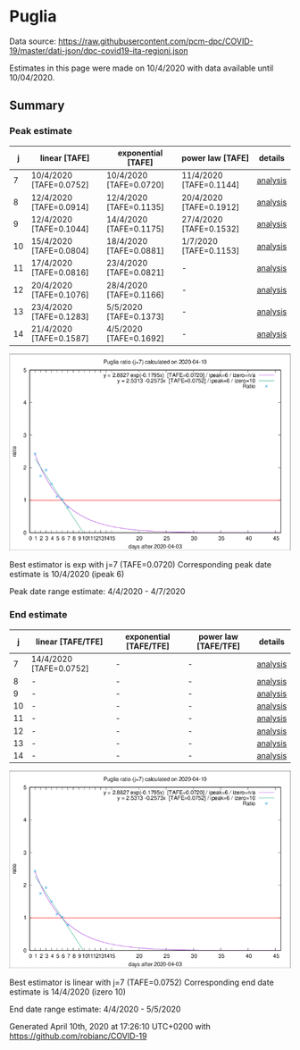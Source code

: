# Puglia


Data source: https://raw.githubusercontent.com/pcm-dpc/COVID-19/master/dati-json/dpc-covid19-ita-regioni.json

Estimates in this page were made on 10/4/2020 with data available until 10/04/2020.


## Summary 

### Peak estimate 
|j|linear [TAFE]|exponential [TAFE]|power law [TAFE]|details|
|---|----|-----------|---------|-------|
|7|10/4/2020 [TAFE=0.0752]|10/4/2020 [TAFE=0.0720]|11/4/2020 [TAFE=0.1144]|[analysis](COVID-19_puglia_j7_2020-04-10.md)|
|8|12/4/2020 [TAFE=0.0914]|12/4/2020 [TAFE=0.1135]|20/4/2020 [TAFE=0.1912]|[analysis](COVID-19_puglia_j8_2020-04-10.md)|
|9|12/4/2020 [TAFE=0.1044]|14/4/2020 [TAFE=0.1175]|27/4/2020 [TAFE=0.1532]|[analysis](COVID-19_puglia_j9_2020-04-10.md)|
|10|15/4/2020 [TAFE=0.0804]|18/4/2020 [TAFE=0.0881]|1/7/2020 [TAFE=0.1153]|[analysis](COVID-19_puglia_j10_2020-04-10.md)|
|11|17/4/2020 [TAFE=0.0816]|23/4/2020 [TAFE=0.0821]|-|[analysis](COVID-19_puglia_j11_2020-04-10.md)|
|12|20/4/2020 [TAFE=0.1076]|28/4/2020 [TAFE=0.1166]|-|[analysis](COVID-19_puglia_j12_2020-04-10.md)|
|13|23/4/2020 [TAFE=0.1283]|5/5/2020 [TAFE=0.1373]|-|[analysis](COVID-19_puglia_j13_2020-04-10.md)|
|14|21/4/2020 [TAFE=0.1587]|4/5/2020 [TAFE=0.1692]|-|[analysis](COVID-19_puglia_j14_2020-04-10.md)|

![best peak estimate](COVID-19_puglia_j7_2020-04-10.png)

Best estimator is exp with j=7 (TAFE=0.0720)
Corresponding peak date estimate is 10/4/2020 (ipeak 6)


Peak date range estimate: 4/4/2020 - 4/7/2020

### End estimate 
|j|linear [TAFE/TFE]|exponential [TAFE/TFE]|power law [TAFE/TFE]|details|
|---|----|-----------|---------|-------|
|7|14/4/2020 [TAFE=0.0752]|-|-|[analysis](COVID-19_puglia_j7_2020-04-10.md)|
|8|-|-|-|[analysis](COVID-19_puglia_j8_2020-04-10.md)|
|9|-|-|-|[analysis](COVID-19_puglia_j9_2020-04-10.md)|
|10|-|-|-|[analysis](COVID-19_puglia_j10_2020-04-10.md)|
|11|-|-|-|[analysis](COVID-19_puglia_j11_2020-04-10.md)|
|12|-|-|-|[analysis](COVID-19_puglia_j12_2020-04-10.md)|
|13|-|-|-|[analysis](COVID-19_puglia_j13_2020-04-10.md)|
|14|-|-|-|[analysis](COVID-19_puglia_j14_2020-04-10.md)|

![best zero estimate](COVID-19_puglia_j7_2020-04-10.png)

Best estimator is linear with j=7 (TAFE=0.0752)
Corresponding end date estimate is 14/4/2020 (izero 10)


End date range estimate: 4/4/2020 - 5/5/2020

Generated April 10th, 2020 at 17:26:10 UTC+0200 with https://github.com/robianc/COVID-19
